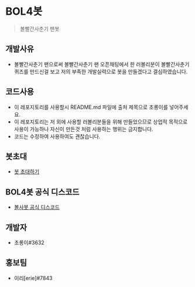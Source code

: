 # BOL4봇
> 볼빨간사춘기 팬봇

개발사유
----
- 볼빨간사춘기 팬으로써 볼빨간사춘기 팬 오픈채팅에서 한 러볼리분이 볼빨간사춘기 퀴즈를 만드신걸 보고 저의 부족한 개발실력으로 봇을 만들겠다고 결심하였습니다.

코드사용
----
- 이 레포지토리를 사용할시 README.md 파일에 출처 제목으로 초롱이를 넣어주세요.
- 이 레포지토리는 저 외에 사용할 러볼리분들을 위해 만들었으므로 상업적 목적으로 사용이 가능하나 자신이 만든것 처럼 사용하는 행위는 금지합니다.
- 코드는 수정하여 사용하여도 괜찮습니다.

봇초대
----
- [봇 초대하기](https://url.kr/kzh6qo)

BOL4봇 공식 디스코드
----
- [볼사봇 공식 디스코드](https://discord.gg/fRXh29XCcA)

개발자
----
- 초롱이#3632

홍보팀
----
- 이리[erie]#7843
